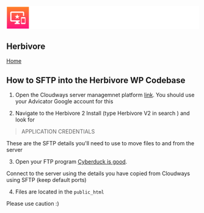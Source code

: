 ![Advicator Logo](../media/png/greybeard_header.png) 
## Herbivore 
[Home](../../README.md) 

## How to SFTP into the Herbivore WP Codebase

1. Open the Cloudways server managemnet platform [link](https://platform.cloudways.com/server). 
You should use your Advicator Google account for this

2. Navigate to the Herbivore 2 Install (type Herbivore V2 in search ) and look for 

> APPLICATION CREDENTIALS

These are the SFTP details you'll need to use to move files to and from the server

3. Open your FTP program [Cyberduck is good](https://cyberduck.io/). 

Connect to the server using the details you have copied from Cloudways using SFTP (keep default ports)

4. Files are located in the `public_html` 


Please use caution :)